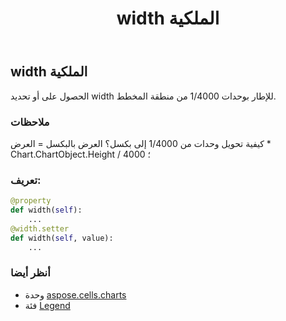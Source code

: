 ﻿---
title: width الملكية
second_title: Aspose.Cells for Python via .NET API المراجع
description:
type: docs
weight: 400
url: /ar/python-net/aspose.cells.charts/legend/width/
is_root: false
---
##  width الملكية

الحصول على أو تحديد width للإطار بوحدات 1/4000 من منطقة المخطط.

###  ملاحظات

 كيفية تحويل وحدات من 1/4000 إلى بكسل؟
العرض بالبكسل = العرض * Chart.ChartObject.Height / 4000 ؛
###  تعريف:
```python
@property
def width(self):
    ...
@width.setter
def width(self, value):
    ...
```

###  أنظر أيضا
* وحدة [aspose.cells.charts](../../)
* فئة [Legend](/cells/ar/python-net/aspose.cells.charts/legend)

